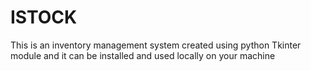 # ISTOCK
This is an inventory management system created using python Tkinter module and it can be installed and used locally on your machine
